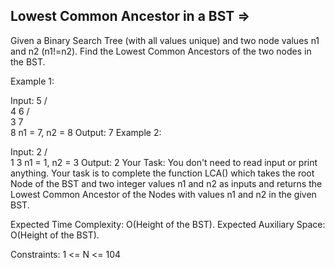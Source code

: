 Lowest Common Ancestor in a BST   =>
-------------------------------


Given a Binary Search Tree (with all values unique) and two node values n1 and n2 (n1!=n2). Find the Lowest Common Ancestors of the two nodes in the BST.

Example 1:

Input:
              5
            /   \
          4      6
         /        \
        3          7
                    \
                     8
n1 = 7, n2 = 8
Output: 7
Example 2:

Input:
     2
   /   \
  1     3
n1 = 1, n2 = 3
Output: 2
Your Task:
You don't need to read input or print anything. Your task is to complete the function LCA() which takes the root Node of the BST and two integer values n1 and n2 as inputs and returns the Lowest Common Ancestor of the Nodes with values n1 and n2 in the given BST. 

Expected Time Complexity: O(Height of the BST).
Expected Auxiliary Space: O(Height of the BST).

Constraints:
1 <= N <= 104

